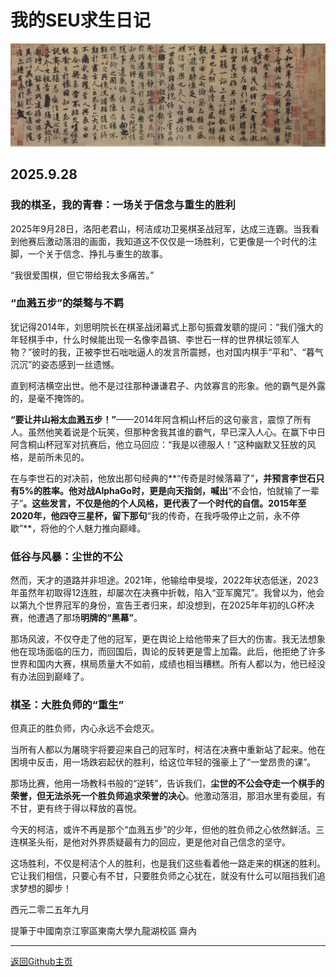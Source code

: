 # 我的SEU求生日记
![兰亭序](https://github.com/YijieMiao/YijieMiao.github.io/blob/main/figure/lantingxu.jpg)
## 2025.9.28

### 我的棋圣，我的青春：一场关于信念与重生的胜利

2025年9月28日，洛阳老君山，柯洁成功卫冕棋圣战冠军，达成三连霸。当我看到他赛后激动落泪的画面，我知道这不仅仅是一场胜利，它更像是一个时代的注脚，一个关于信念、挣扎与重生的故事。

“我很爱围棋，但它带给我太多痛苦。”

### “血溅五步”的桀骜与不羁

犹记得2014年，刘思明院长在棋圣战闭幕式上那句振聋发聩的提问：“我们强大的年轻棋手中，什么时候能出现一名像李昌镐、李世石一样的世界棋坛领军人物？”彼时的我，正被李世石咄咄逼人的发言所震撼，也对国内棋手“平和”、“暮气沉沉”的姿态感到一丝遗憾。

直到柯洁横空出世。他不是过往那种谦谦君子、内敛寡言的形象。他的霸气是外露的，是毫不掩饰的。

**“要让井山裕太血溅五步！”**——2014年阿含桐山杯后的这句豪言，震惊了所有人。虽然他笑着说是个玩笑，但那种舍我其谁的霸气，早已深入人心。在赢下中日阿含桐山杯冠军对抗赛后，他立马回应：“我是以德服人！”这种幽默又狂放的风格，是前所未见的。

在与李世石的对决前，他放出那句经典的**“传奇是时候落幕了”**，并预言李世石只有5%的胜率。他对战AlphaGo时，更是向天指剑，喊出**“不会怕，怕就输了一辈子”**。这些发言，不仅是他的个人风格，更代表了一个时代的自信。2015年至2020年，他四夺三星杯，留下那句**“我的传奇，在我呼吸停止之前，永不停歇”**，将他的个人魅力推向巅峰。


### 低谷与风暴：尘世的不公

然而，天才的道路并非坦途。2021年，他输给申旻埈，2022年状态低迷，2023年虽然年初取得12连胜，却屡次在决赛中折戟，陷入“亚军魔咒”。我曾以为，他会以第九个世界冠军的身份，宣告王者归来，却没想到，在2025年年初的LG杯决赛，他遭遇了那场**明牌的“黑幕”**。

那场风波，不仅夺走了他的冠军，更在舆论上给他带来了巨大的伤害。我无法想象他在现场面临的压力，而回国后，舆论的反转更是雪上加霜。此后，他拒绝了许多世界和国内大赛，棋局质量大不如前，成绩也相当糟糕。所有人都以为，他已经没有办法回到巅峰了。

### 棋圣：大胜负师的“重生”

但真正的胜负师，内心永远不会熄灭。

当所有人都以为屠晓宇将要迎来自己的冠军时，柯洁在决赛中重新站了起来。他在困境中反击，用一场跌宕起伏的胜利，给这位年轻的强豪上了“一堂昂贵的课”。

那场比赛，他用一场教科书般的“逆转”，告诉我们，**尘世的不公会夺走一个棋手的荣誉，但无法杀死一个胜负师追求荣誉的决心**。他激动落泪，那泪水里有委屈，有不甘，更有终于得以释放的喜悦。

今天的柯洁，或许不再是那个“血溅五步”的少年，但他的胜负师之心依然鲜活。三连棋圣头衔，是他对外界质疑最有力的回应，更是他对自己信念的坚守。

这场胜利，不仅是柯洁个人的胜利，也是我们这些看着他一路走来的棋迷的胜利。它让我们相信，只要心有不甘，只要胜负师之心犹在，就没有什么可以阻挡我们追求梦想的脚步！


西元二零二五年九月 

提筆于中國南京江寧區東南大學九龍湖校區 齋內

---


[返回Github主页](https://github.com/YijieMiao)
